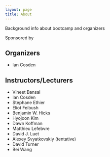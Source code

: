 ```yaml
---
layout: page
title: About
---
```


Background info about bootcamp and organizers

<!--
hopefully we will have sponsors!  I don't want to be presumptive, but if we don't, it won't happen
-->
Sponsored by 


## Organizers
* Ian Cosden 

<!--
Do we want to have bio's, links, and/or pictures here?
-->
## Instructors/Lecturers
* Vineet Bansal
* Ian Cosden
* Stephane Ethier
* Eliot Feibush
* Benjamin W. Hicks
* Hyojoon Kim
* Dawn Koffman
* Matthieu Lefebvre
* David J. Luet
* Alexey Svyatkovskiy (tentative)
* David Turner
* Bei Wang 
